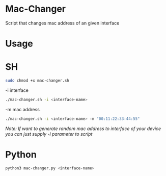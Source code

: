# Mac-Changer
Script that changes mac address of an given interface

# Usage
# SH

``` bash
sudo chmod +x mac-changer.sh
```
-i interface

``` bash
./mac-changer.sh -i <interface-name>
```
-m mac address

``` bash
./mac-changer.sh -i <interface-name> -m "00:11:22:33:44:55"
```
_Note: If want to generate random mac address to interface of your device you can just supply -i parameter to script_

# Python

``` bash
python3 mac-changer.py <interface-name>
```
